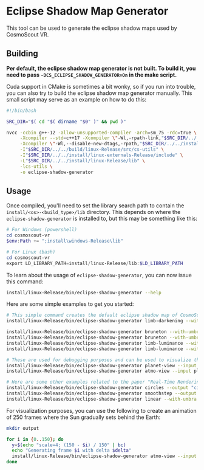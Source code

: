 <!--
SPDX-FileCopyrightText: German Aerospace Center (DLR) <cosmoscout@dlr.de>
SPDX-License-Identifier: CC-BY-4.0
 -->

# Eclipse Shadow Map Generator

This tool can be used to generate the eclipse shadow maps used by CosmoScout VR.

## Building

**Per default, the eclipse shadow map generator is not built.
To build it, you need to pass `-DCS_ECLIPSE_SHADOW_GENERATOR=On` in the make script.**

Cuda support in CMake is sometimes a bit wonky, so if you run into trouble, you can also try to build the eclipse shadow map generator manually.
This small script may serve as an example on how to do this:

```bash
#!/bin/bash

SRC_DIR="$( cd "$( dirname "$0" )" && pwd )"

nvcc -ccbin g++-12 -allow-unsupported-compiler -arch=sm_75 -rdc=true \
     -Xcompiler --std=c++17 -Xcompiler \"-Wl,-rpath-link,"$SRC_DIR/../../install/linux-Release/lib"\" \
     -Xcompiler \"-Wl,--disable-new-dtags,-rpath,"$SRC_DIR/../../install/linux-Release/lib"\" "$SRC_DIR"/*.cu \
     -I"$SRC_DIR/../../build/linux-Release/src/cs-utils" \
     -I"$SRC_DIR/../../install/linux-externals-Release/include" \
     -L"$SRC_DIR/../../install/linux-Release/lib" \
     -lcs-utils \
     -o eclipse-shadow-generator
```

## Usage

Once compiled, you'll need to set the library search path to contain the `install/<os>-<build_type>/lib` directory.
This depends on where the `eclipse-shadow-generator` is installed to, but this may be something like this:

```powershell
# For Windows (powershell)
cd cosmoscout-vr
$env:Path += ";install\windows-Release\lib"

# For Linux (bash)
cd cosmoscout-vr
export LD_LIBRARY_PATH=install/linux-Release/lib:$LD_LIBRARY_PATH
```

To learn about the usage of `eclipse-shadow-generator`, you can now issue this command:

```bash
install/linux-Release/bin/eclipse-shadow-generator --help
```

Here are some simple examples to get you started:

```bash
# This simple command creates the default eclipse shadow map of CosmoScout VR
install/linux-Release/bin/eclipse-shadow-generator limb-darkening --with-umbra --output "resources/textures/fallbackShadow.tif"

install/linux-Release/bin/eclipse-shadow-generator bruneton --with-umbra --input plugins/csp-atmospheres/bruneton-preprocessor/output/earth/ --radius-occ 6370900 --radius-atmo 6451000 --sun-occ-dist 149600000000 --output "resources/textures/earthShadow.tif" --size 512
install/linux-Release/bin/eclipse-shadow-generator bruneton --with-umbra --input plugins/csp-atmospheres/bruneton-preprocessor/output/mars/ --radius-occ 3389500 --radius-atmo 3469500 --sun-occ-dist 227900000000 --output "resources/textures/marsShadow.tif" --size 512
install/linux-Release/bin/eclipse-shadow-generator limb-luminance --with-umbra --input plugins/csp-atmospheres/bruneton-preprocessor/output/earth/ --radius-occ 6370900 --radius-atmo 6451000 --sun-occ-dist 149600000000 --output "resources/textures/earthLimbLuminance.tif" --size 64
install/linux-Release/bin/eclipse-shadow-generator limb-luminance --with-umbra --input plugins/csp-atmospheres/bruneton-preprocessor/output/mars/ --radius-occ 3389500 --radius-atmo 3469500 --sun-occ-dist 227900000000 --output "resources/textures/marsLimbLuminance.tif" --size 64

# These are used for debugging purposes and can be used to visualize the results of the atmosphere rendering.
install/linux-Release/bin/eclipse-shadow-generator planet-view --input plugins/csp-atmospheres/bruneton-preprocessor/output/earth/ --exposure 0.00005 --x 0.5 --y 0.5 --fov 1 --size 1024
install/linux-Release/bin/eclipse-shadow-generator atmo-view --input plugins/csp-atmospheres/bruneton-preprocessor/output/earth/ --with-umbra --exposure 0.00005 --x 0.2 --y 0.3 --size 1024

# Here are some other examples related to the paper "Real-Time Rendering of Eclipses without Incorporation of Atmospheric Effects"
install/linux-Release/bin/eclipse-shadow-generator circles --output "circles.tif"
install/linux-Release/bin/eclipse-shadow-generator smoothstep --output "smoothstep.tif"
install/linux-Release/bin/eclipse-shadow-generator linear --with-umbra --mapping-exponent 5 --output "linear_with_umbra.tif"
```

For visualization purposes, you can use the following to create an animation of 250 frames where the Sun gradually sets behind the Earth:

```bash
mkdir output

for i in {0..150}; do
  y=$(echo "scale=4; (150 - $i) / 150" | bc)
  echo "Generating frame $i with delta $delta"
  install/linux-Release/bin/eclipse-shadow-generator atmo-view --input ../share/resources/atmosphere-data/earth/ --output "output/shadow_$i.tif" --exposure 0.00005 --x 0.3 --y $y --with-umbra --size 1024
done

```
